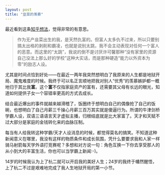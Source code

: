 ```yaml
---
layout: post
title: "韭菜的羡慕"
---
```


最近看到这条[知乎想法](https://www.zhihu.com/pin/1525714443023847424)，觉得非常的有意思。

> 作为无产韭菜出生的我，是天然仇富的。但富人太多仇不过来，所以只要别搞太出格的剥削和霸凌，也就是说别太跳，我不会主动表现对任何一个富人的恶意。而这里的“太跳”，我说的倒不是讨厌许可馨那种“没有家里的资源自己没法上那么好的学校”这种大实话，而是那种硬造“能力以外资本为零”的励志人设。

尤其是时间点恰到好处——在最近一两年我突然想明白了我原来的人生都是地狱开局、魔鬼难度的时候。我终于可以名正言顺地把我对别人“优秀”的羡慕嫉妒都一概地归于其比我**富**。这个**富**不仅指家庭资产的富有，还需要其父母有长远的眼光，知道如何提供子女一个容错率更高的方式去成长。

结合最近爆出的事件就越来越滑稽了，饭圈终于想明白自己的偶像抢了自己的饭碗，也想明白了自己月薪三千操心月薪三百万其实就是傻逼行为。所谓的牛津剑桥学霸人设，双语三语语言天才虚拟主播，归根结底就是比大家富了。天才和天赋不过大部分是家庭的金钱转化来的血脉压制。

每当有人给我转这种学霸/天才人设消息的时候，都觉得莫名的搞笑。不知道这种新闻意义在哪里，我没有这样的物质条件和成长氛围，凭什么要要求我和人家一样骑马射箭每天学外语打竞赛呢？多想和对方说一句：角色互换一下你去享受那人的从小到大的丰富生活，你也可以当学霸上新闻:-)。

14岁的时候我认为上了杭二就可以开启我的美好人生；24岁的我终于幡然醒悟，上了杭二不过是艰难地完成了我人生地狱开局的第一小节。
